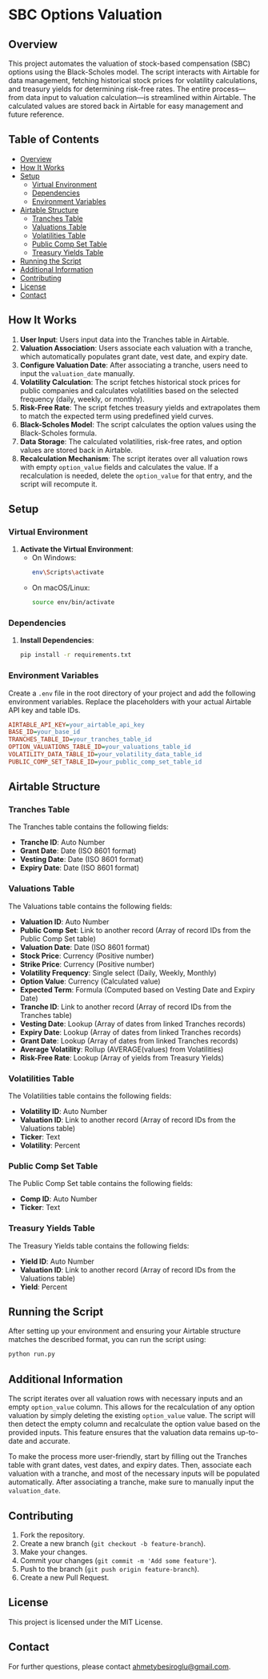 # SBC Options Valuation

## Overview

This project automates the valuation of stock-based compensation (SBC) options using the Black-Scholes model. The script interacts with Airtable for data management, fetching historical stock prices for volatility calculations, and treasury yields for determining risk-free rates. The entire process—from data input to valuation calculation—is streamlined within Airtable. The calculated values are stored back in Airtable for easy management and future reference.

## Table of Contents

- [Overview](#overview)
- [How It Works](#how-it-works)
- [Setup](#setup)
  - [Virtual Environment](#virtual-environment)
  - [Dependencies](#dependencies)
  - [Environment Variables](#environment-variables)
- [Airtable Structure](#airtable-structure)
  - [Tranches Table](#tranches-table)
  - [Valuations Table](#valuations-table)
  - [Volatilities Table](#volatilities-table)
  - [Public Comp Set Table](#public-comp-set-table)
  - [Treasury Yields Table](#treasury-yields-table)
- [Running the Script](#running-the-script)
- [Additional Information](#additional-information)
- [Contributing](#contributing)
- [License](#license)
- [Contact](#contact)

## How It Works

1. **User Input**: Users input data into the Tranches table in Airtable.
2. **Valuation Association**: Users associate each valuation with a tranche, which automatically populates grant date, vest date, and expiry date.
3. **Configure Valuation Date**: After associating a tranche, users need to input the `valuation_date` manually.
4. **Volatility Calculation**: The script fetches historical stock prices for public companies and calculates volatilities based on the selected frequency (daily, weekly, or monthly).
5. **Risk-Free Rate**: The script fetches treasury yields and extrapolates them to match the expected term using predefined yield curves.
6. **Black-Scholes Model**: The script calculates the option values using the Black-Scholes formula.
7. **Data Storage**: The calculated volatilities, risk-free rates, and option values are stored back in Airtable.
8. **Recalculation Mechanism**: The script iterates over all valuation rows with empty `option_value` fields and calculates the value. If a recalculation is needed, delete the `option_value` for that entry, and the script will recompute it.

## Setup

### Virtual Environment

1. **Activate the Virtual Environment**:
   - On Windows:
     ```bash
     env\Scripts\activate
     ```
   - On macOS/Linux:
     ```bash
     source env/bin/activate
     ```

### Dependencies

1. **Install Dependencies**:
   ```bash
   pip install -r requirements.txt
   ```

### Environment Variables

Create a `.env` file in the root directory of your project and add the following environment variables. Replace the placeholders with your actual Airtable API key and table IDs.

```ini
AIRTABLE_API_KEY=your_airtable_api_key
BASE_ID=your_base_id
TRANCHES_TABLE_ID=your_tranches_table_id
OPTION_VALUATIONS_TABLE_ID=your_valuations_table_id
VOLATILITY_DATA_TABLE_ID=your_volatility_data_table_id
PUBLIC_COMP_SET_TABLE_ID=your_public_comp_set_table_id
```

## Airtable Structure

### Tranches Table

The Tranches table contains the following fields:

- **Tranche ID**: Auto Number
- **Grant Date**: Date (ISO 8601 format)
- **Vesting Date**: Date (ISO 8601 format)
- **Expiry Date**: Date (ISO 8601 format)

### Valuations Table

The Valuations table contains the following fields:

- **Valuation ID**: Auto Number
- **Public Comp Set**: Link to another record (Array of record IDs from the Public Comp Set table)
- **Valuation Date**: Date (ISO 8601 format)
- **Stock Price**: Currency (Positive number)
- **Strike Price**: Currency (Positive number)
- **Volatility Frequency**: Single select (Daily, Weekly, Monthly)
- **Option Value**: Currency (Calculated value)
- **Expected Term**: Formula (Computed based on Vesting Date and Expiry Date)
- **Tranche ID**: Link to another record (Array of record IDs from the Tranches table)
- **Vesting Date**: Lookup (Array of dates from linked Tranches records)
- **Expiry Date**: Lookup (Array of dates from linked Tranches records)
- **Grant Date**: Lookup (Array of dates from linked Tranches records)
- **Average Volatility**: Rollup (AVERAGE(values) from Volatilities)
- **Risk-Free Rate**: Lookup (Array of yields from Treasury Yields)

### Volatilities Table

The Volatilities table contains the following fields:

- **Volatility ID**: Auto Number
- **Valuation ID**: Link to another record (Array of record IDs from the Valuations table)
- **Ticker**: Text
- **Volatility**: Percent

### Public Comp Set Table

The Public Comp Set table contains the following fields:

- **Comp ID**: Auto Number
- **Ticker**: Text

### Treasury Yields Table

The Treasury Yields table contains the following fields:

- **Yield ID**: Auto Number
- **Valuation ID**: Link to another record (Array of record IDs from the Valuations table)
- **Yield**: Percent

## Running the Script

After setting up your environment and ensuring your Airtable structure matches the described format, you can run the script using:

```bash
python run.py
```

## Additional Information

The script iterates over all valuation rows with necessary inputs and an empty `option_value` column. This allows for the recalculation of any option valuation by simply deleting the existing `option_value` value. The script will then detect the empty column and recalculate the option value based on the provided inputs. This feature ensures that the valuation data remains up-to-date and accurate.

To make the process more user-friendly, start by filling out the Tranches table with grant dates, vest dates, and expiry dates. Then, associate each valuation with a tranche, and most of the necessary inputs will be populated automatically. After associating a tranche, make sure to manually input the `valuation_date`.

## Contributing

1. Fork the repository.
2. Create a new branch (`git checkout -b feature-branch`).
3. Make your changes.
4. Commit your changes (`git commit -m 'Add some feature'`).
5. Push to the branch (`git push origin feature-branch`).
6. Create a new Pull Request.

## License

This project is licensed under the MIT License.

## Contact

For further questions, please contact [ahmetybesiroglu@gmail.com](mailto:ahmetybesiroglu@gmail.com).
